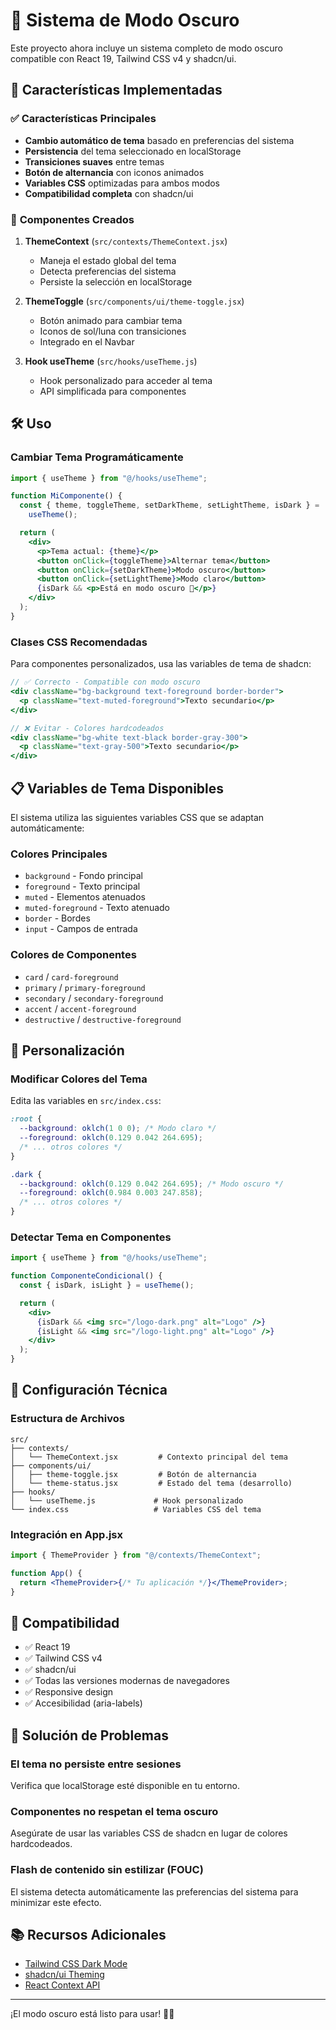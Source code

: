 # 🌙 Sistema de Modo Oscuro

Este proyecto ahora incluye un sistema completo de modo oscuro compatible con React 19, Tailwind CSS v4 y shadcn/ui.

## 🚀 Características Implementadas

### ✅ **Características Principales**

- **Cambio automático de tema** basado en preferencias del sistema
- **Persistencia** del tema seleccionado en localStorage
- **Transiciones suaves** entre temas
- **Botón de alternancia** con iconos animados
- **Variables CSS** optimizadas para ambos modos
- **Compatibilidad completa** con shadcn/ui

### 🎯 **Componentes Creados**

1. **ThemeContext** (`src/contexts/ThemeContext.jsx`)

   - Maneja el estado global del tema
   - Detecta preferencias del sistema
   - Persiste la selección en localStorage

2. **ThemeToggle** (`src/components/ui/theme-toggle.jsx`)

   - Botón animado para cambiar tema
   - Iconos de sol/luna con transiciones
   - Integrado en el Navbar

3. **Hook useTheme** (`src/hooks/useTheme.js`)
   - Hook personalizado para acceder al tema
   - API simplificada para componentes

## 🛠️ Uso

### Cambiar Tema Programáticamente

```jsx
import { useTheme } from "@/hooks/useTheme";

function MiComponente() {
  const { theme, toggleTheme, setDarkTheme, setLightTheme, isDark } =
    useTheme();

  return (
    <div>
      <p>Tema actual: {theme}</p>
      <button onClick={toggleTheme}>Alternar tema</button>
      <button onClick={setDarkTheme}>Modo oscuro</button>
      <button onClick={setLightTheme}>Modo claro</button>
      {isDark && <p>Está en modo oscuro 🌙</p>}
    </div>
  );
}
```

### Clases CSS Recomendadas

Para componentes personalizados, usa las variables de tema de shadcn:

```jsx
// ✅ Correcto - Compatible con modo oscuro
<div className="bg-background text-foreground border-border">
  <p className="text-muted-foreground">Texto secundario</p>
</div>

// ❌ Evitar - Colores hardcodeados
<div className="bg-white text-black border-gray-300">
  <p className="text-gray-500">Texto secundario</p>
</div>
```

## 📋 Variables de Tema Disponibles

El sistema utiliza las siguientes variables CSS que se adaptan automáticamente:

### Colores Principales

- `background` - Fondo principal
- `foreground` - Texto principal
- `muted` - Elementos atenuados
- `muted-foreground` - Texto atenuado
- `border` - Bordes
- `input` - Campos de entrada

### Colores de Componentes

- `card` / `card-foreground`
- `primary` / `primary-foreground`
- `secondary` / `secondary-foreground`
- `accent` / `accent-foreground`
- `destructive` / `destructive-foreground`

## 🎨 Personalización

### Modificar Colores del Tema

Edita las variables en `src/index.css`:

```css
:root {
  --background: oklch(1 0 0); /* Modo claro */
  --foreground: oklch(0.129 0.042 264.695);
  /* ... otros colores */
}

.dark {
  --background: oklch(0.129 0.042 264.695); /* Modo oscuro */
  --foreground: oklch(0.984 0.003 247.858);
  /* ... otros colores */
}
```

### Detectar Tema en Componentes

```jsx
import { useTheme } from "@/hooks/useTheme";

function ComponenteCondicional() {
  const { isDark, isLight } = useTheme();

  return (
    <div>
      {isDark && <img src="/logo-dark.png" alt="Logo" />}
      {isLight && <img src="/logo-light.png" alt="Logo" />}
    </div>
  );
}
```

## 🔧 Configuración Técnica

### Estructura de Archivos

```
src/
├── contexts/
│   └── ThemeContext.jsx         # Contexto principal del tema
├── components/ui/
│   ├── theme-toggle.jsx         # Botón de alternancia
│   └── theme-status.jsx         # Estado del tema (desarrollo)
├── hooks/
│   └── useTheme.js             # Hook personalizado
└── index.css                   # Variables CSS del tema
```

### Integración en App.jsx

```jsx
import { ThemeProvider } from "@/contexts/ThemeContext";

function App() {
  return <ThemeProvider>{/* Tu aplicación */}</ThemeProvider>;
}
```

## 📱 Compatibilidad

- ✅ React 19
- ✅ Tailwind CSS v4
- ✅ shadcn/ui
- ✅ Todas las versiones modernas de navegadores
- ✅ Responsive design
- ✅ Accesibilidad (aria-labels)

## 🐛 Solución de Problemas

### El tema no persiste entre sesiones

Verifica que localStorage esté disponible en tu entorno.

### Componentes no respetan el tema oscuro

Asegúrate de usar las variables CSS de shadcn en lugar de colores hardcodeados.

### Flash de contenido sin estilizar (FOUC)

El sistema detecta automáticamente las preferencias del sistema para minimizar este efecto.

## 📚 Recursos Adicionales

- [Tailwind CSS Dark Mode](https://tailwindcss.com/docs/dark-mode)
- [shadcn/ui Theming](https://ui.shadcn.com/docs/theming)
- [React Context API](https://react.dev/reference/react/useContext)

---

¡El modo oscuro está listo para usar! 🌙✨
